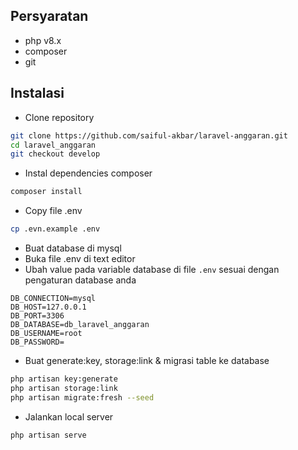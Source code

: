## Persyaratan
- php v8.x
- composer
- git

## Instalasi
- Clone repository
```bash
git clone https://github.com/saiful-akbar/laravel-anggaran.git
cd laravel_anggaran
git checkout develop
```
- Instal dependencies composer
```bash
composer install
```
- Copy file .env
```bash
cp .evn.example .env
```
- Buat database di mysql
- Buka file .env di text editor
- Ubah value pada variable database di file `.env` sesuai dengan pengaturan database anda
```
DB_CONNECTION=mysql
DB_HOST=127.0.0.1
DB_PORT=3306
DB_DATABASE=db_laravel_anggaran
DB_USERNAME=root
DB_PASSWORD=
```
- Buat generate:key, storage:link & migrasi table ke database
```bash
php artisan key:generate
php artisan storage:link
php artisan migrate:fresh --seed
```
- Jalankan local server
```bash
php artisan serve
```